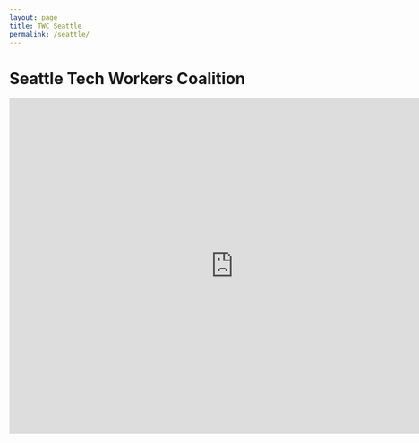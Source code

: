 ```yaml
---
layout: page
title: TWC Seattle
permalink: /seattle/
---
```

<style>h1, .main-wrapper h2, h3 {text-align: left; font-weight: bold;}</style>
# Seattle Tech Workers Coalition

<iframe src="https://calendar.google.com/calendar/embed?showTabs=0&amp;height=600&amp;wkst=1&amp;bgcolor=%23FFFFFF&amp;src=40c5rl0s6h91n1k9ddssb4n1e0%40group.calendar.google.com&amp;color=%235F6B02&amp;ctz=America%2FLos_Angeles" style="border-width:0" width="800" height="600" frameborder="0" scrolling="no"></iframe>
